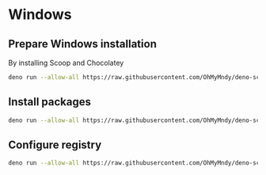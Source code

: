 # Windows


## Prepare Windows installation

By installing Scoop and Chocolatey

```bash
deno run --allow-all https://raw.githubusercontent.com/OhMyMndy/deno-scripts/main/windows/prepare-windows.ts
```

## Install packages

```bash
deno run --allow-all https://raw.githubusercontent.com/OhMyMndy/deno-scripts/main/windows/install-packages.ts https://raw.githubusercontent.com/OhMyMndy/deno-scripts/main/windows/install-packages.yml
```

## Configure registry

```bash
deno run --allow-all https://raw.githubusercontent.com/OhMyMndy/deno-scripts/main/windows/registry-from-yaml.ts https://raw.githubusercontent.com/OhMyMndy/deno-scripts/main/windows/registry-from-yaml.yml
```